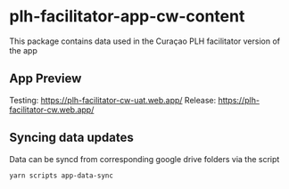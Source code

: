 # plh-facilitator-app-cw-content
This package contains data used in the Curaçao PLH facilitator version of the app

## App Preview
Testing: https://plh-facilitator-cw-uat.web.app/
Release: https://plh-facilitator-cw.web.app/

## Syncing data updates
Data can be syncd from corresponding google drive folders via the script
```
yarn scripts app-data-sync
```
